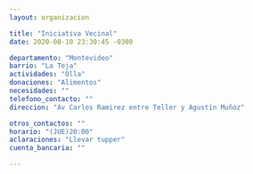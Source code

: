 ```yaml
---
layout: organizacion

title: "Iniciativa Vecinal"
date: 2020-08-10 23:30:45 -0300

departamento: "Montevideo"
barrio: "La Teja"
actividades: "Olla"
donaciones: "Alimentos"
necesidades: ""
telefono_contacto: ""
direccion: "Av Carlos Ramirez entre Teller y Agustín Muñoz"

otros_contactos: ""
horario: "(JUE)20:00"
aclaraciones: "Llevar tupper"
cuenta_bancaria: ""

---
```

